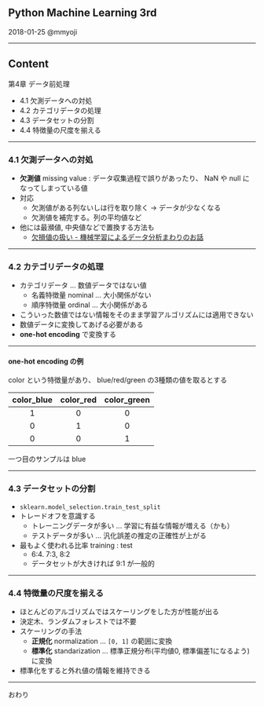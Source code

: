 ## Python Machine Learning 3rd

2018-01-25 @mmyoji

---

## Content

第4章 データ前処理

* 4.1 欠測データへの対処
* 4.2 カテゴリデータの処理
* 4.3 データセットの分割
* 4.4 特徴量の尺度を揃える

---

### 4.1 欠測データへの対処

* **欠測値** missing value : データ収集過程で誤りがあったり、 NaN や null になってしまっている値
* 対応
    * 欠測値がある列ないしは行を取り除く -> データが少なくなる
    * 欠測値を補完する。列の平均値など
* 他には最瀕値, 中央値などで置換する方法も
    * [欠損値の扱い - 機械学習によるデータ分析まわりのお話](https://www.slideshare.net/canard0328/ss-44288984/13)

---

### 4.2 カテゴリデータの処理

* カテゴリデータ ... 数値データではない値
    * 名義特徴量 nominal ... 大小関係がない
    * 順序特徴量 ordinal ... 大小関係がある
* こういった数値ではない情報をそのまま学習アルゴリズムには適用できない
* 数値データに変換してあげる必要がある
* **one-hot encoding** で変換する

---

#### one-hot encoding の例

color という特徴量があり、 blue/red/green の3種類の値を取るとする

| color_blue | color_red | color_green |
|:---:|:---:|:---:|
| 1 | 0 | 0 |
| 0 | 1 | 0 |
| 0 | 0 | 1 |

一つ目のサンプルは blue

---

### 4.3 データセットの分割

* `sklearn.model_selection.train_test_split`
* トレードオフを意識する
    * トレーニングデータが多い ... 学習に有益な情報が増える（かも）
    * テストデータが多い ... 汎化誤差の推定の正確性が上がる
* 最もよく使われる比率 training : test
    * 6:4. 7:3, 8:2
    * データセットが大きければ 9:1 が一般的

---

### 4.4 特徴量の尺度を揃える

* ほとんどのアルゴリズムではスケーリングをした方が性能が出る
* 決定木、ランダムフォレストでは不要
* スケーリングの手法
    * **正規化** normalization ... `[0, 1]` の範囲に変換
    * **標準化** standarization ... 標準正規分布(平均値0, 標準偏差1になるよう)に変換
* 標準化をすると外れ値の情報を維持できる

---

おわり

